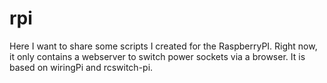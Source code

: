 rpi
===

Here I want to share some scripts I created for the RaspberryPI. Right now, it only contains a webserver 
to switch power sockets via a browser. It is based on wiringPi and rcswitch-pi.
